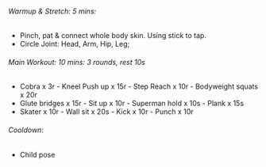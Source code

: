 ###### Warmup & Stretch: 5 mins: 
+ Pinch, pat & connect whole body skin. Using stick to tap.
+ Circle Joint: Head, Arm, Hip, Leg;
###### Main Workout: 10 mins: 3 rounds, rest 10s
+ Cobra x 3r - Kneel Push up x 15r - Step Reach x 10r - Bodyweight squats  x 20r
+ Glute bridges x 15r - Sit up x 10r - Superman hold x 10s - Plank x 15s
+ Skater x 10r - Wall sit x 20s - Kick x 10r - Punch x 10r
###### Cooldown: 
+ Child pose
